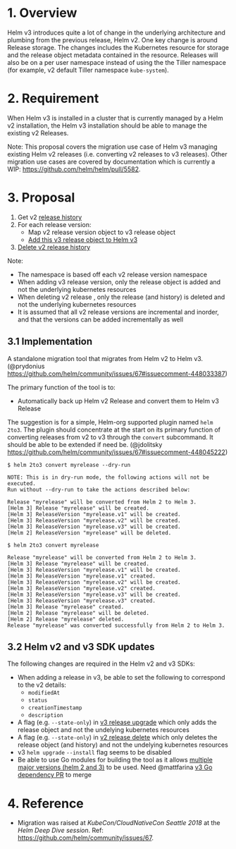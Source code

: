 # 1. Overview

Helm v3 introduces quite a lot of change in the underlying architecture and plumbing from the previous release, 
Helm v2. One key change is around Release storage. The changes includes the Kubernetes resource for storage and the 
release object metadata contained in the resource. Releases will also be on a per user namespace instead of using the the Tiller namespace (for example, v2 default Tiller namespace `kube-system`).

# 2. Requirement

When Helm v3 is installed in a cluster that is currently managed by a Helm v2 installation, the Helm v3 installation 
should be able to manage the existing v2 Releases.

Note: This proposal covers the migration use case of Helm v3 managing existing Helm v2 releases (i.e. converting v2 releases to v3 releases). Other migration use cases are covered by documentation which is currently a WIP: https://github.com/helm/helm/pull/5582.

# 3. Proposal

1. Get v2 [release history](https://github.com/helm/helm/blob/master/pkg/helm/client.go#L273)
2. For each release version:
   - Map v2 release version object to v3 release object
   - [Add this v3 release object to Helm v3](https://github.com/helm/helm/blob/dev-v3/pkg/action/upgrade.go#L69)
3. [Delete v2 release history](https://github.com/helm/helm/blob/master/pkg/helm/client.go#L122)

Note:
- The namespace is based off each v2 release version namespace
- When adding v3 release version, only the release object is added and not the underlying kubernetes resources
- When deleting v2 release , only the release (and history) is deleted and not the underlying kubernetes resources
- It is assumed that all v2 release versions are incremental and inorder, and that the versions can be added incrementally as well

## 3.1 Implementation

A standalone migration tool that migrates from Helm v2 to Helm v3. (@prydonius 
https://github.com/helm/community/issues/67#issuecomment-448033387) 

The primary function of the tool is to:

- Automatically back up Helm v2 Release and convert them to Helm v3 Release

The suggestion is for a simple, Helm-org supported plugin named `helm 2to3`. The plugin should concentrate at the 
start on its primary function of converting releases from v2 to v3 through the `convert` subcommand. It should be able 
to be extended if need be. (@jdolitsky https://github.com/helm/community/issues/67#issuecomment-448045222)

```console
$ helm 2to3 convert myrelease --dry-run

NOTE: This is in dry-run mode, the following actions will not be executed.
Run without --dry-run to take the actions described below:

Release "myrelease" will be converted from Helm 2 to Helm 3. 
[Helm 3] Release "myrelease" will be created.
[Helm 3] ReleaseVersion "myrelease.v1" will be created.
[Helm 3] ReleaseVersion "myrelease.v2" will be created.
[Helm 3] ReleaseVersion "myrelease.v3" will be created.
[Helm 2] ReleaseVersion "myrelease" will be deleted.

$ helm 2to3 convert myrelease

Release "myrelease" will be converted from Helm 2 to Helm 3. 
[Helm 3] Release "myrelease" will be created.
[Helm 3] ReleaseVersion "myrelease.v1" will be created.
[Helm 3] ReleaseVersion "myrelease.v1" created.
[Helm 3] ReleaseVersion "myrelease.v2" will be created.
[Helm 3] ReleaseVersion "myrelease.v2" created.
[Helm 3] ReleaseVersion "myrelease.v3" will be created.
[Helm 3] ReleaseVersion "myrelease.v3" created.
[Helm 3] Release "myrelease" created.
[Helm 2] Release "myrelease" will be deleted.
[Helm 2] Release "myrelease" deleted.
Release "myrelease" was converted successfully from Helm 2 to Helm 3. 
```

## 3.2 Helm v2 and v3 SDK updates

The following changes are required in the Helm v2 and v3 SDKs:

- When adding a release in v3, be able to set the following to correspond to the v2 details:
  - `modifiedAt`
  - `status`
  - `creationTimestamp`
  - `description`
- A flag (e.g. `--state-only`) in [v3 release upgrade](https://github.com/helm/helm/blob/dev-v3/pkg/action/upgrade.go#L69) which only adds the release object and not the undelying kubernetes resources
- A flag (e.g. `--state-only`) in [v2 release delete](https://github.com/helm/helm/blob/master/pkg/helm/client.go#L122) which only deletes the release object (and history) and not the undelying kubernetes resources
- v3 `helm upgrade` `--install` flag seems to be disabled
- Be able to use Go modules for building the tool as it allows [multiple major versions (helm 2 and 3)](https://github.com/golang/go/wiki/Modules#v2-modules-allow-multiple-major-versions-within-a-single-build) to be used. Need @mattfarina [v3 Go dependency PR](https://github.com/helm/helm/pull/5498) to merge

# 4. Reference

- Migration was raised at *KubeCon/CloudNativeCon Seattle 2018* at the *Helm Deep Dive session*. 
Ref: https://github.com/helm/community/issues/67.
